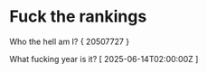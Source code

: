 # Fuck the rankings

Who the hell am I?
{ 20507727 }

What fucking year is it?
[ 2025-06-14T02:00:00Z ]
